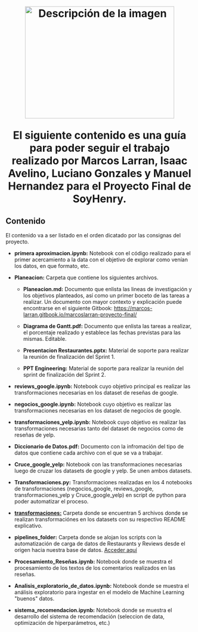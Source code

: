 <h1 align=center>
   <img src="https://github.com/marcoslarran/Proyecto-Final/blob/main/assets/g7_logo.jpeg" alt="Descripción de la imagen" width="400" height="300">

El siguiente contenido es una guía para poder seguir el trabajo realizado por **Marcos Larran, Isaac Avelino, Luciano Gonzales y Manuel Hernandez** para el **Proyecto Final** de SoyHenry.

## Contenido

El contenido va a ser listado en el orden dicatado por las consignas del proyecto.

* **primera aproximacion.ipynb:** Notebook con el código realizado para el primer acercamiento a la data con el objetivo de explorar como venían los datos, en que formato, etc.

* **Planeacion:** Carpeta que contiene los siguientes archivos.

    * **Planeacion.md:** Documento que enlista las lineas de investigación y los objetivos planteados, así como un primer boceto de las tareas a realizar. Un documento con mayor contexto y explicación puede encontrarse en el siguiente Gitbook: https://marcos-larran.gitbook.io/marcoslarran-proyecto-final/

    * **Diagrama de Gantt.pdf:** Documento que enlista las tareas a realizar, el porcentaje realizado y establece las fechas previstas para las mismas. Editable.

    * **Presentacion Restaurantes.pptx:** Material de soporte para realizar la reunión de finalización del Sprint 1.
    
    * **PPT Engineering:** Material de soporte para realizar la reunión del sprint de finalización del Sprint 2.

* **reviews_google.ipynb:** Notebook cuyo objetivo principal es realizar las transformaciones necesarias en los dataset de reseñas de google.

* **negocios_google.ipynb:** Notebook cuyo objetivo es realizar las transformaciones necesarias en los dataset de negocios de google.

* **transformaciones_yelp.ipynb:** Notebook cuyo objetivo es realizar las transformaciones necesarias tanto del dataset de negocios como de reseñas de yelp.

* **Diccionario de Datos.pdf:** Documento con la infromación del tipo de datos que contiene cada archivo con el que se va a trabajar.

* **Cruce_google_yelp:** Notebook con las transformaciones necesarias luego de cruzar los datasets de google y yelp. Se unen ambos datasets.

* **Transformaciones.py:** Transformaciones realizadas en los 4 notebooks de transformaciones (negocios_google, reviews_google, transformaciones_yelp y Cruce_google_yelp) en script de python para poder automatizar el proceso.

* **[transformaciones:](https://github.com/marcoslarran/Proyecto-Final/tree/main/pipeline_folder)** Carpeta donde se encuentran 5 archivos donde se realizan transformaciónes en los datasets con su respectivo README explicativo. 

* **pipelines_folder:** Carpeta donde se alojan los scripts con la automatización de carga de datos de Restaurants y Reviews desde el origen hacia nuestra base de datos. [Acceder aquí](https://github.com/marcoslarran/Proyecto-Final/tree/main/pipeline_folder)

* **Procesamiento_Reseñas.ipynb:** Notebook donde se muestra el procesamiento de los textos de los comentarios realizados en las reseñas.

* **Analisis_exploratorio_de_datos.ipynb:** Notebook donde se muestra el análisis exploratorio para ingestar en el modelo de Machine Learning "buenos" datos.

* **sistema_recomendacion.ipynb:** Notebook donde se muestra el desarrollo del sistema de recomendación (seleccion de data, optimización de hiperparámetros, etc.)
